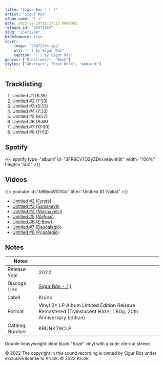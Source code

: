 ```yaml
---
title: "Sigur Rós - ( )"
artist: "Sigur Rós"
album_name: "( )"
date: 2022-12-19T11:27:13.000000Z
release_id: "25472284"
slug: "25472284"
hideSummary: true
cover:
    image: "25472284.jpg"
    alt: "( ) by Sigur Rós"
    caption: "( ) by Sigur Rós"
genres: ["Electronic", "Rock"]
styles: ["Abstract", "Post Rock", "Ambient"]
---
```


## Tracklisting
1. Untitled #1 (6:35)
2. Untitled #2  (7:33)
3. Untitled #3  (6:33)
4. Untitled #4  (7:33)
5. Untitled #5  (9:57)
6. Untitled #6  (8:48)
7. Untitled #7 (13:00)
8. Untitled #8 (11:52)


## Spotify
{{< spotify type="album" id="3FR8CV7OSyZDnxneavnh8t" width="100%" height="500" >}}



## Videos
{{< youtube id="b8ByoWG1iGo" title="Untitled #1 (Vaka)" >}}
- [Untitled #2 (Fyrsta)](https://www.youtube.com/watch?v=_AzjHRndmvA)
- [Untitled #3 (Samskeyti)](https://www.youtube.com/watch?v=Z7ynnRnQHLw)
- [Untitled #4 (Njósnavélin)](https://www.youtube.com/watch?v=Cr5XOZ1uyVE)
- [Untitled #5 (Álafoss)](https://www.youtube.com/watch?v=F9j6GlC1siw)
- [Untitled #6 (E-Bow)](https://www.youtube.com/watch?v=WbdT259GLX8)
- [Untitled #7 (Dauðalagið)](https://www.youtube.com/watch?v=yY4uo9yC7v8)
- [Untitled #8 (Popplagið)](https://www.youtube.com/watch?v=kwNF5tDQVGk)

## Notes
| Notes          |             |
| ---------------| ----------- |
| Release Year   | 2022 |
| Discogs Link   | [Sigur Rós - ( )](https://www.discogs.com/release/25472284-Sigur-R%C3%B3s--) |
| Label          | Krúnk |
| Format         | Vinyl 2× LP Album Limited Edition Reissue Remastered (Translucent Haze, 180g, 20th Anniversary Edition) |
| Catalog Number | KRUNK79CLP |

Double heavyweight clear black "haze" vinyl with a outer die-cut sleeve.

℗ 2002 The copyright in this sound recording is owned by Sigur Rós under exclusive license to Krunk.
© 2022 Krunk
